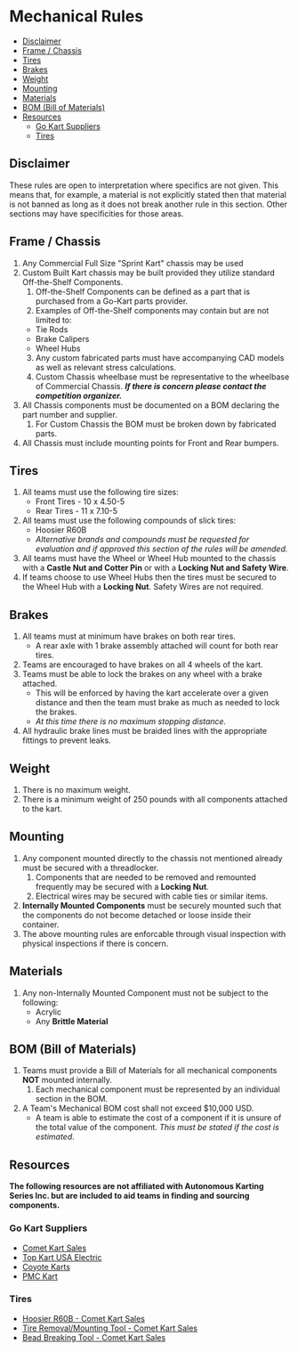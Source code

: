 <!-- omit in toc -->
# Mechanical Rules


- [Disclaimer](#disclaimer)
- [Frame / Chassis](#frame--chassis)
- [Tires](#tires)
- [Brakes](#brakes)
- [Weight](#weight)
- [Mounting](#mounting)
- [Materials](#materials)
- [BOM (Bill of Materials)](#bom-bill-of-materials)
- [Resources](#resources)
  - [Go Kart Suppliers](#go-kart-suppliers)
  - [Tires](#tires-1)

## Disclaimer

These rules are open to interpretation where specifics are not given. This means that, for example, a material is not explicitly stated then that material is not banned as long as it does not break another rule in this section. Other sections may have specificities for those areas.

## Frame / Chassis

 1. Any Commercial Full Size "Sprint Kart" chassis may be used
 2. Custom Built Kart chassis may be built provided they utilize standard Off-the-Shelf Components.
    1. Off-the-Shelf Components can be defined as a part that is purchased from a Go-Kart parts provider.
    2. Examples of Off-the-Shelf components may contain but are not limited to:
      * Tie Rods
      * Brake Calipers
      * Wheel Hubs
    3. Any custom fabricated parts must have accompanying CAD models as well as relevant stress calculations.
    4. Custom Chassis wheelbase must be representative to the wheelbase of Commercial Chassis. **_If there is concern please contact the competition organizer._**
 3. All Chassis components must be documented on a BOM declaring the part number and supplier.
    1. For Custom Chassis the BOM must be broken down by fabricated parts.
 4. All Chassis must include mounting points for Front and Rear bumpers.

## Tires

 1. All teams must use the following tire sizes:
    * Front Tires - 10 x 4.50-5
    * Rear Tires - 11 x 7.10-5
 2. All teams must use the following compounds of slick tires:
    * Hoosier R60B
    * _Alternative brands and compounds must be requested for evaluation and if approved this section of the rules will be amended._
 3. All teams must have the Wheel or Wheel Hub mounted to the chassis with a __Castle Nut and Cotter Pin__ or with a __Locking Nut and Safety Wire__.
 4. If teams choose to use Wheel Hubs then the tires must be secured to the Wheel Hub with a __Locking Nut__. Safety Wires are not required.

## Brakes

 1. All teams must at minimum have brakes on both rear tires.
    * A rear axle with 1 brake assembly attached will count for both rear tires.
 2. Teams are encouraged to have brakes on all 4 wheels of the kart.
 3. Teams must be able to lock the brakes on any wheel with a brake attached.
    * This will be enforced by having the kart accelerate over a given distance and then the team must brake as much as needed to lock the brakes.
    * _At this time there is no maximum stopping distance._
 4. All hydraulic brake lines must be braided lines with the appropriate fittings to prevent leaks.

## Weight

 1. There is no maximum weight.
 2. There is a minimum weight of 250 pounds with all components attached to the kart.

## Mounting

 1. Any component mounted directly to the chassis not mentioned already must be secured with a threadlocker.
    1. Components that are needed to be removed and remounted frequently may be secured with a __Locking Nut__.
    2. Electrical wires may be secured with cable ties or similar items.
 2. __Internally Mounted Components__ must be securely mounted such that the components do not become detached or loose inside their container.
 3. The above mounting rules are enforcable through visual inspection with physical inspections if there is concern.

## Materials

 1. Any non-Internally Mounted Component must not be subject to the following:
    * Acrylic
    * Any __Brittle Material__

## BOM (Bill of Materials)

 1. Teams must provide a Bill of Materials for all mechanical components __NOT__ mounted internally.
    1. Each mechanical component must be represented by an individual section in the BOM.
 2. A Team's Mechanical BOM cost shall not exceed $10,000 USD.
    * A team is able to estimate the cost of a component if it is unsure of the total value of the component. _This must be stated if the cost is estimated_.

## Resources

__The following resources are not affiliated with Autonomous Karting Series Inc. but are included to aid teams in finding and sourcing components.__

### Go Kart Suppliers

 * [Comet Kart Sales](https://cometkartsales.com/)
 * [Top Kart USA Electric](http://topkartusa.net/electric/)
 * [Coyote Karts](https://coyotekarts.com/)
 * [PMC Kart](https://www.pmckart.com/)

### Tires

 * [Hoosier R60B - Comet Kart Sales](https://cometkartsales.com/Hoosier-R60B-10x4.50-11x7.10-5-Slick-Tire-Set.html)
 * [Tire Removal/Mounting Tool - Comet Kart Sales](https://cometkartsales.com/Economy-Tire-Pryr-Tire-Removal-and-Mounting-Tool.html)
 * [Bead Breaking Tool - Comet Kart Sales](https://cometkartsales.com/Economy-Tire-Pryr-Tire-Removal-and-Mounting-Tool.html)